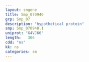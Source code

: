 ```yaml
---
layout: smgene
title: Smp_070940
grp: Smp_07
description: "hypothetical protein"
smp: Smp_070940.1
uniprot: "G4VJ66"
length:   306
cdd: "ns"
kk: ns
categories: sm
---
```

